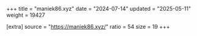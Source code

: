 +++
title = "maniek86.xyz"
date = "2024-07-14"
updated = "2025-05-11"
weight = 19427

[extra]
source = "https://maniek86.xyz/"
ratio = 54
size = 19
+++

